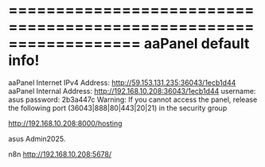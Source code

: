 ==================================================================
aaPanel default info!
==================================================================
aaPanel Internet IPv4 Address: http://59.153.131.235:36043/1ecb1d44
aaPanel Internal Address:      http://192.168.10.208:36043/1ecb1d44
username: asus
password: 2b3a447c
Warning:
If you cannot access the panel,
release the following port (36043|888|80|443|20|21) in the security group


http://192.168.10.208:8000/hosting

asus
Admin2025.


n8n
http://192.168.10.208:5678/

